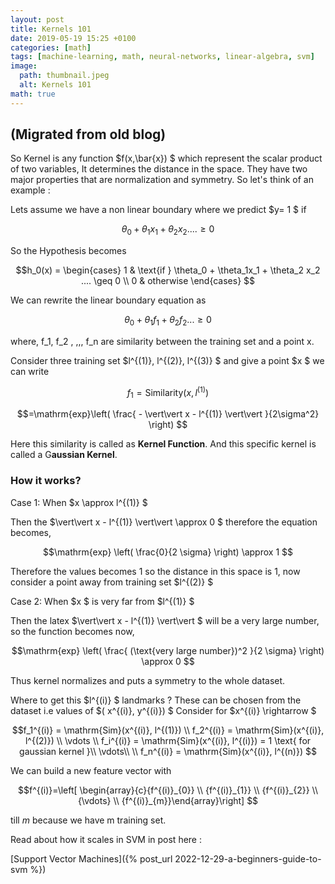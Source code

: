 ```yaml
---
layout: post
title: Kernels 101
date: 2019-05-19 15:25 +0100
categories: [math]
tags: [machine-learning, math, neural-networks, linear-algebra, svm]
image:
  path: thumbnail.jpeg
  alt: Kernels 101
math: true
---
```


## (Migrated from old blog)

So Kernel is any function $f(x,\bar{x}) $ which represent the scalar product of two variables, It determines the distance in the space. They have two major properties that are normalization and symmetry. So let's think of an example :

Lets assume we have a non linear boundary where we predict $y= 1 $ if

$$\theta_0 + \theta_1x_1 + \theta_2 x_2 .... \geq 0 $$

So the Hypothesis becomes

$$h_0(x) = \begin{cases} 1 & \text{if } \theta_0 + \theta_1x_1 + \theta_2 x_2 .... \geq 0 \\ 0 & otherwise \end{cases} $$

We can rewrite the linear boundary equation as

$$\theta_0 + \theta_1 f_1 + \theta_2 f_2 ... \geq 0 $$

 where, f_1, f_2 , ,,, f_n are similarity between the training set and a point x.

Consider three training set $l^{(1)}, l^{(2)}, l^{(3)} $ and give a point $x $ we can write

$$f_1 = \mathrm{Similarity}\left( x, l^{(1)} \right) $$

$$=\mathrm{exp}\left( \frac{ - \vert\vert x - l^{(1)} \vert\vert }{2\sigma^2} \right) $$

Here this similarity is called as **Kernel Function**. And this specific kernel is called a G**aussian Kernel**.

### How it works?

Case 1: When $x \approx l^{(1)} $

Then the $\vert\vert x - l^{(1)} \vert\vert \approx 0 $ therefore the equation becomes,

$$\mathrm{exp} \left( \frac{0}{2 \sigma} \right) \approx 1 $$

Therefore the values becomes 1 so the distance in this space is 1, now consider a point away from training set $l^{(2)} $

Case 2: When $x $ is very far from $l^{(1)} $

Then the latex $\vert\vert x - l^{(1)} \vert\vert $ will be a very large number, so the function becomes now,

$$\mathrm{exp} \left( \frac{ (\text{very large number})^2 }{2 \sigma} \right) \approx 0 $$

Thus kernel normalizes and puts a symmetry to the whole dataset.

Where to get this $l^{(i)} $ landmarks ? These can be chosen from the dataset i.e values of $( x^{(i)}, y^{(i)}) $
Consider for $x^{(i)} \rightarrow $

$$f_1^{(i)} = \mathrm{Sim}(x^{(i)}, l^{(1)}) \\ f_2^{(i)} = \mathrm{Sim}(x^{(i)}, l^{(2)}) \\ \vdots \\ f_i^{(i)} = \mathrm{Sim}(x^{(i)}, l^{(i)}) = 1 \text{ for gaussian kernel }\\ \vdots\\ \\ f_n^{(i)} = \mathrm{Sim}(x^{(i)}, l^{(n)}) $$

We can build a new feature vector with

$$f^{(i)}=\left[ \begin{array}{c}{f^{(i)}_{0}} \\ {f^{(i)}_{1}} \\ {f^{(i)}_{2}} \\ {\vdots} \\ {f^{(i)}_{m}}\end{array}\right] $$

till $m$ because we have m training set.

Read about how it scales in SVM in post here :

[Support Vector Machines]({% post_url 2022-12-29-a-beginners-guide-to-svm %})
